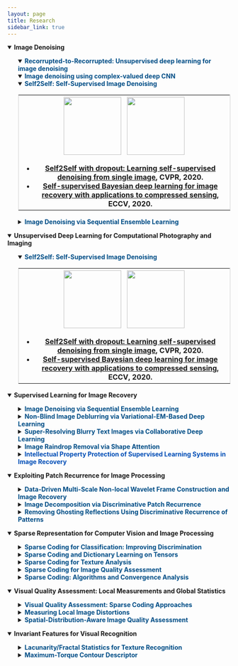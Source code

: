 ```yaml
---
layout: page
title: Research
sidebar_link: true
---
```

<!--
<p class="message">
  Carry on!
</p>
-->
<script src="https://cdn.staticfile.org/jquery/1.12.4/jquery.min.js"></script><!--引入Jquery，用于放大图片-->

<details open="">
<summary><t-half><strong>Image Denoising</strong></t-half></summary>
<ul>

<details open="">
<summary><strong><t1><font color="#004D86">Recorrupted-to-Recorrupted: Unsupervised deep learning for image denoising</font></t1></strong></summary>
</details>

<details open="">
<summary><strong><t1><font color="#004D86">Image denoising using complex-valued deep CNN</font></t1></strong></summary>
</details>

<!--1-1-->
<details open="">
<summary><strong><t1><font color="#004D86">Self2Self: Self-Supervised Image Denoising</font></t1></strong></summary>

<table width="100%" border="1" bordercolor="#e5e5e5">
<tbody>
<tr>
 <th>
  <img src="https://csyhquan.github.io/images/teaser_1.gif" alt="" height="130" class="pimg"/>
  <a>&nbsp;</a>
  <img src="https://csyhquan.github.io/images/r_im2.png" alt="" height="130" class="pimg"/>
  <ul>
  <t2>
  	<li type="disc"><strong><a href="https://csyhquan.github.io/manuscript/20-cvpr-Self2Self%20With%20Dropout%20Learning%20Self-Supervised%20Denoising%20From%20Single%20Image.pdf">Self2Self with dropout: Learning self-supervised denoising from single image</a></strong>, CVPR, 2020.</li>
  	<li type="disc"><strong><a href="https://csyhquan.github.io/manuscript/20-eccv-Self-supervised%20Bayesian%20Deep%20Learning%20for%20Image%20Recovery%20with%20Applications%20to%20Compressive%20Sensing.pdf">Self-supervised Bayesian deep learning for image recovery with applications to compressed sensing</a></strong>, ECCV, 2020.</li>
  </t2>
  </ul>
 </th>
</tr>

</tbody>
</table>
</details>

<!--2-1-->
<details>
<summary><strong><t1><font color="#004D86">Image Denoising via Sequential Ensemble Learning</font></t1></strong></summary>

<table width="100%" border="1" bordercolor="#e5e5e5">
<tbody>
<tr>
 <th>
  <img src="https://csyhquan.github.io/images/r_im3.png" alt="" height="130" class="pimg"/>
  <a>&nbsp;</a>
  <img src="https://csyhquan.github.io/images/im_2_1_2.png" alt="" height="130" class="pimg"/>
<ul>
<t2>
<li type="disc"><strong><a href="https://csyhquan.github.io/manuscript/20-tip-Image%20Denoising%20via%20Sequential%20Ensemble%20Learning.pdf">Image denoising via sequential ensemble learning</a></strong>, TIP, 2020.</li>
</t2>
</ul>
 </th>
</tr>
</tbody>
</table>
</details>

</ul>
</details>


<details open="">
<summary><t-half><strong>Unsupervised Deep Learning for Computational Photography and Imaging</strong></t-half></summary>
<ul>
<!--1-1-->
<details open="">
<summary><strong><t1><font color="#004D86">Self2Self: Self-Supervised Image Denoising</font></t1></strong></summary>

<table width="100%" border="1" bordercolor="#e5e5e5">
<tbody>
<tr>
 <th>
  <img src="https://csyhquan.github.io/images/teaser_1.gif" alt="" height="130" class="pimg"/>
  <a>&nbsp;</a>
  <img src="https://csyhquan.github.io/images/r_im2.png" alt="" height="130" class="pimg"/>
  <ul>
  <t2>
  	<li type="disc"><strong><a href="https://csyhquan.github.io/manuscript/20-cvpr-Self2Self%20With%20Dropout%20Learning%20Self-Supervised%20Denoising%20From%20Single%20Image.pdf">Self2Self with dropout: Learning self-supervised denoising from single image</a></strong>, CVPR, 2020.</li>
  	<li type="disc"><strong><a href="https://csyhquan.github.io/manuscript/20-eccv-Self-supervised%20Bayesian%20Deep%20Learning%20for%20Image%20Recovery%20with%20Applications%20to%20Compressive%20Sensing.pdf">Self-supervised Bayesian deep learning for image recovery with applications to compressed sensing</a></strong>, ECCV, 2020.</li>
  </t2>
  </ul>
 </th>
</tr>

</tbody>
</table>
</details>
</ul>
</details>

<!--2-->
<details open="">
<summary><t-half><strong>Supervised Learning for Image Recovery</strong></t-half></summary>
<ul>
<!--2-1-->
<details>
<summary><strong><t1><font color="#004D86">Image Denoising via Sequential Ensemble Learning</font></t1></strong></summary>

<table width="100%" border="1" bordercolor="#e5e5e5">
<tbody>
<tr>
 <th>
  <img src="https://csyhquan.github.io/images/r_im3.png" alt="" height="130" class="pimg"/>
  <a>&nbsp;</a>
  <img src="https://csyhquan.github.io/images/im_2_1_2.png" alt="" height="130" class="pimg"/>
<ul>
<t2>
<li type="disc"><strong><a href="https://csyhquan.github.io/manuscript/20-tip-Image%20Denoising%20via%20Sequential%20Ensemble%20Learning.pdf">Image denoising via sequential ensemble learning</a></strong>, TIP, 2020.</li>
</t2>
</ul>
 </th>
</tr>
</tbody>
</table>
</details>

<!--2-2-->
<details>
<summary><strong><t1><font color="#004D86">Non-Blind Image Deblurring via Variational-EM-Based Deep Learning</font></t1></strong></summary>

<table width="100%" border="1" bordercolor="#e5e5e5">
<tbody>
<tr>
 <th>
  <img src="https://csyhquan.github.io/images/r_im4.png" alt="" height="130" class="pimg"/>
<ul>
<t2>
<li type="disc"><strong><a href="https://csyhquan.github.io/manuscript/20-cvpr-Variational-EM-based%20Deep%20Learning%20for%20Noise-blind%20Image%20Deblurring.pdf">Variational-EM-based deep learning for noise-blind image deblurring</a></strong>, CVPR, 2020.</li>
</t2>
</ul>
 </th>
</tr>
</tbody>
</table>
</details>

<!--2-3-->
<details>
<summary><strong><t1><font color="#004D86">Super-Resolving Blurry Text Images via Collaborative Deep Learning</font></t1></strong></summary>

<table width="100%" border="1" bordercolor="#e5e5e5">
<tbody>
<tr>
 <th>
  <img src="https://csyhquan.github.io/images/r_im5.png" alt="" height="130" class="pimg"/>
  <a>&nbsp;</a>
  <img src="https://csyhquan.github.io/images/r_im6.png" alt="" height="130" class="pimg"/>
<ul>
<t2>
<li type="disc"><strong><a href="https://csyhquan.github.io/manuscript/20-tci-Collaborative%20Deep%20Learning%20for%20Super-Resolving%20Blurry%20Text%20Images.pdf">Collaborative deep learning for super-resolving blurry text images</a></strong>, TCI, 2020.</li>
</t2>
</ul>
 </th>
</tr>
</tbody>
</table>
</details>

<!--2-4-->
<details>
<summary><strong><t1><font color="#004D86">Image Raindrop Removal via Shape Attention</font></t1></strong></summary>

<table width="100%" border="1" bordercolor="#e5e5e5">
<tbody>
<tr>
 <th>
  <img src="https://csyhquan.github.io/images/r_im7.png" alt="" height="130"  class="pimg"/>
  <img src="https://csyhquan.github.io/images/r_im8.png" alt="" height="130"  class="pimg"/>
  <img src="https://csyhquan.github.io/images/im_2_4_3.png" alt="" height="130" class="pimg"/>
<ul>
<t2>
<li type="disc"><strong><a href="https://csyhquan.github.io/manuscript/19-iccv-Deep%20Learning%20for%20Seeing%20Through%20Window%20With%20Raindrops.pdf">Deep learning for seeing through window with raindrops</a></strong>, ICCV, 2019.</li>
</t2>
</ul>
 </th>
</tr>
</tbody>
</table>
</details>


<!--7-1-->
<details>
<summary><strong><t1><font color="#004DB6">Intellectual Property Protection of Supervised Learning Systems in Image Recovery</font> </t1></strong></summary>
<table width="100%" border="1" bordercolor="#e5e5e5">
<tbody>
<tr>
 <th>
  <img src="https://csyhquan.github.io/images/im_6_2_1.png" alt="" height="130" class="pimg"/>
  <a>&nbsp;</a>
  <img src="https://csyhquan.github.io/images/im_6_2_4.png" alt="" height="130" class="pimg"/>
<ul>
<t2>
<li type="disc"><strong><a href="https://csyhquan.github.io/manuscript/20x-tnnls-Watermarking%20Deep%20Neural%20Networks%20in%20Image%20Processing.pdf">Watermarking deep neural networks in image processing</a></strong>, TNNLS, 2020.</li>
</t2>
</ul>
</th>
</tr>
</tbody>
</table>
</details>




</ul>
</details>



<!---------------------------------4-------------------------------------------------->
<!---------------------------------4-------------------------------------------------->
<!---------------------------------4-------------------------------------------------->
<details open="">
<summary><t-half><strong>Exploiting Patch Recurrence for Image Processing</strong></t-half></summary>
<ul>
<!--4-1-->
<details>
<summary><strong><t1><font color="#004D86">Data-Driven Multi-Scale Non-local Wavelet Frame Construction and Image Recovery</font> </t1></strong></summary>
<table width="100%" border="1" bordercolor="#e5e5e5">
<tbody>
<tr>
 <th>
  <img src="https://csyhquan.github.io/images/im_4_1_1.png" alt="" height="130" class="pimg"/>
  <a>&nbsp;</a>
  <img src="https://csyhquan.github.io/images/im_4_1_2.png" alt="" height="130" class="pimg"/>
  <a>&nbsp;</a>
  <img src="https://csyhquan.github.io/images/im_4_1_3.png" alt="" height="130" class="pimg"/>
<ul>
<t2>
<li type="disc"><strong><a href="https://csyhquan.github.io/manuscript/15-josc-Data-driven%20multi-scale%20non-local%20wavelet%20frame%20construction%20and%20image%20recovery.pdf">Data-driven multi-scale non-local wavelet frame construction and image recovery</a></strong>, JoSC, 2015.</li>
</t2>
</ul>
 </th>
</tr>
</tbody>
</table>
</details>
<!--4-2-->
<details>
<summary><strong><t1><font color="#004D86">Image Decomposition via Discriminative Patch Recurrence</font></t1></strong></summary>
<table width="100%" border="1" bordercolor="#e5e5e5">
<tbody>
<tr>
 <th>
  <img src="https://csyhquan.github.io/images/im_4_2_1.png" alt="" height="130" class="pimg"/>
  <a>&nbsp;</a>
  <img src="https://csyhquan.github.io/images/im_4_2_2.png" alt="" height="130" class="pimg"/>
<ul>
<t2>
<li type="disc"><strong><a href="https://csyhquan.github.io/manuscript/21-tip-Structure-Texture%20Image%20Decomposition%20Using%20Discriminative%20Patch%20Recurrence.pdf">Structure-texture image decomposition using discriminative patch recurrence</a></strong>, TIP, 2021.</li>
<li type="disc"><strong><a href="https://csyhquan.github.io/manuscript/20x-siam-Cartoon-Texture%20Image%20Decomposition%20using%20Orientation%20Characteristics%20in%20Patch%20Recurrence.pdf">Cartoon-texture image decomposition using orientation characteristics in  patch recurrence</a></strong>, SIIMS, 2020.</li>
</t2>
</ul>
 </th>
</tr>
</tbody>
</table>
</details>

<!--4-3-->
<details>
<summary><strong><t1><font color="#004D86">Removing Ghosting Reflections Using Discriminative Recurrence of Patterns</font></t1></strong></summary>
<table width="100%" border="1" bordercolor="#e5e5e5">
<tbody>
<tr>
 <th>
  <img src="https://csyhquan.github.io/images/im_4_3_1.png" alt="" height="130" class="pimg"/>
  <a>&nbsp;&nbsp;</a>
  <img src="https://csyhquan.github.io/images/im_4_3_2.png" alt="" height="130" class="pimg"/>
<ul>
<t2>
<li type="disc"><strong><a href="https://csyhquan.github.io/manuscript/20-tci-Removing%20Reflection%20From%20a%20Single%20Image%20With%20Ghosting%20Effect.pdf">Removing reflection from a single image with ghosting effect</a></strong>, TCI, 2020.</li>
</t2>
</ul>
 </th>
</tr>
</tbody>
</table>
</details>
</ul>
</details>

<!---------------------------------3-------------------------------------------------->
<!---------------------------------3-------------------------------------------------->
<!---------------------------------3-------------------------------------------------->
<details open="">
<summary><t-half><strong>Sparse Representation for Computer Vision and Image Processing</strong></t-half></summary>
<ul>
<!--3-1-->
<details>
<summary><strong><t1><font color="#004D86">Sparse Coding for Classification: Improving Discrimination</font></t1></strong></summary>
<table width="100%" border="1" bordercolor="#e5e5e5">
<tbody>
<tr>
 <th>
  <img src="https://csyhquan.github.io/images/im_3_1_1.png" alt="" height="130" class="pimg"/>
  <img src="https://csyhquan.github.io/images/im_3_1_2.png" alt="" height="130" class="pimg"/>
<ul>
<t2>
<li type="disc"><strong><a href="https://csyhquan.github.io/manuscript/19-spl-Supervised%20Sparse%20Coding%20With%20Decision%20Forest.pdf">Supervised sparse coding with decision forest</a></strong>, SPL, 2019.</li>
<li type="disc"><strong><a href="https://csyhquan.github.io/manuscript/16-pr-Supervised%20dictionary%20learning%20with%20multiple%20classifier%20integration.pdf">Supervised dictionary learning with multiple classifier integration</a></strong>, PR, 2016.</li>
<li type="disc"><strong><a href="https://csyhquan.github.io/manuscript/16-cvpr-Equiangular%20Kernel%20Dictionary%20Learning%20with%20Applications%20to%20Dynamic%20Texture%20Analysis.pdf">Equiangular kernel dictionary learning with applications to dynamic texture analysis</a></strong>, CVPR, 2016.</li>
<li type="disc"><strong><a href="https://csyhquan.github.io/manuscript/16-cvpr-Sparse%20Coding%20for%20Classification%20via%20Discrimination%20Ensemble.pdf">Sparse coding for classification via discrimination ensemble</a></strong>, CVPR, 2016</li>
<li type="disc"><strong><a href="https://csyhquan.github.io/manuscript/14-eccv-A%20Convergent%20Incoherent%20Dictionary%20Learning%20Algorithm%20for%20Sparse%20Coding.pdf">A convergent incoherent dictionary learning algorithm for sparse coding</a></strong>, ECCV, 2014.</li>
</t2>
</ul>
 </th>
</tr>
</tbody>
</table>
</details>
<!--3-2-->
<details>
<summary><strong><t1><font color="#004D86">Sparse Coding and Dictionary Learning on Tensors </font></t1></strong></summary>
<table width="100%" border="1" bordercolor="#e5e5e5">
<tbody>
<tr>
 <th>
 <img src="https://csyhquan.github.io/images/im_3_2_1.png" alt="" height="130" class="pimg"/>
<ul>
<t2>
<li type="disc"><strong><a href="https://csyhquan.github.io/manuscript/20x-tmm-Factorized%20Tensor%20Dictionary%20Learning%20for%20Visual%20Tensor%20Data%20Completion.PDF">Factorized tensor dictionary learning for visual tensor data completion</a></strong>, TMM, 2020.</li>
<li type="disc"><strong><a href="https://csyhquan.github.io/manuscript/19-tcyb-Exploiting%20Global%20Low-rank%20Structure%20and%20Local%20Sparsity%20Nature%20for%20Tensor%20Completion.pdf">Exploiting global low-rank structure and local sparsity nature for tensor completion</a></strong>, TCYB, 2019.</li>
<li type="disc"><strong><a href="https://csyhquan.github.io/manuscript/15-iccv-Dynamic%20Texture%20Recognition%20via%20Orthogonal%20Tensor%20Dictionary%20Learning.pdf">Dynamic texture recognition via orthogonal tensor dictionary learning</a></strong>, ICCV, 2015.</li>
</t2>
</ul>
 </th>
</tr>
</tbody>
</table>
</details>
<!--3-3-->
<details>
<summary><strong><t1><font color="#004D86">Sparse Coding for Texture Analysis</font></t1></strong></summary>
<table width="100%" border="1" bordercolor="#e5e5e5">
<tbody>
<tr>
 <th>
  <img src="https://csyhquan.github.io/images/im_3_3_1.png" alt="" height="130" class="pimg"/>
<ul>
<t2>
<li type="disc"><strong><a href="https://csyhquan.github.io/manuscript/20-spl-Weakly-Supervised%20Sparse%20Coding%20with%20Geometric%20Prior%20for%20Interactive%20Texture%20Segmentation.pdf">Weakly-supervised sparse coding with geometric prior for interactive texture segmentation</a></strong>, SPL, 2020.</li>
<li type="disc"><strong><a href="https://csyhquan.github.io/manuscript/16-cvpr-Equiangular%20Kernel%20Dictionary%20Learning%20with%20Applications%20to%20Dynamic%20Texture%20Analysis.pdf">Equiangular kernel dictionary learning with applications to dynamic texture analysis</a></strong>, CVPR, 2016.</li>
<li type="disc"><strong><a href="https://csyhquan.github.io/manuscript/15-iccv-Dynamic%20Texture%20Recognition%20via%20Orthogonal%20Tensor%20Dictionary%20Learning.pdf">Dynamic texture recognition via orthogonal tensor dictionary learning</a></strong>, ICCV, 2015.</li>
</t2>
</ul>
 </th>
</tr>
</tbody>
</table>
</details>
<!--3-4-->
<details>
<summary><strong><t1><font color="#004D86">Sparse Coding for Image Quality Assessment </font></t1></strong></summary>
<table width="100%" border="1" bordercolor="#e5e5e5">
<tbody>
<tr>
 <th>
  <img src="https://csyhquan.github.io/images/im_3_4_1.png" alt="" height="130" class="pimg"/>
  <a>&nbsp;</a>
  <img src="https://csyhquan.github.io/images/im_3_4_2.png" alt="" height="130" class="pimg"/>
<ul>
<t2>
<li type="disc"><strong><a href="https://csyhquan.github.io/manuscript/20x-tmm-Image%20Quality%20Assessment%20Using%20Kernel%20Sparse%20Coding.pdf">Image quality assessment using kernel sparse coding</a></strong>, TMM, 2020.</li>
<li type="disc"><strong><a href="https://csyhquan.github.io/manuscript/20-nca-Full-reference%20image%20quality%20metric%20for%20blurry%20images%20and%20compressed%20images%20using%20hybrid%20dictionary%20learning.pdf">Full-reference image quality metric for blurry images and compressed images using hybrid dictionary learning</a></strong>, NCA, 2020.</li>
</t2>
</ul>
 </th>
</tr>
</tbody>
</table>
</details>
<!--3-5-->
<details>
<summary><strong><t1><font color="#004D86">Sparse Coding: Algorithms and Convergence Analysis</font> </t1></strong></summary>
<table width="100%" border="1" bordercolor="#e5e5e5">
<tbody>
<tr>
 <th>
  <img src="https://csyhquan.github.io/images/im_3_5_1.png" alt="" height="130" class="pimg"/>
  <a>&nbsp;</a>
  <img src="https://csyhquan.github.io/images/im_3_5_2.png" alt="" height="130" class="pimg"/>
<ul>
<t2>
<li type="disc"><strong><a href="https://csyhquan.github.io/manuscript/16-tpami-Dictionary%20learning%20for%20sparse%20coding_Algorithms%20and%20convergence%20analysis.pdf">Dictionary learning for sparse coding：Algorithms and convergence analysis</a></strong>, TPAMI, 2016.</li>
<li type="disc"><strong><a href="https://csyhquan.github.io/manuscript/14-cvpr-l0%20norm%20based%20dictionary%20learning%20by%20proximal%20methods%20with%20global%20convergence.pdf">L0 norm-based dictionary learning by proximal methods with global convergence</a></strong>, CVPR, 2014.</li>
</t2>
</ul>
 </th>
</tr>
</tbody>
</table>
</details>


</ul>
</details>



<!---------------------------------5-------------------------------------------------->
<!---------------------------------5-------------------------------------------------->
<!---------------------------------5-------------------------------------------------->
<details open="">
<summary><t-half><strong>Visual Quality Assessment:  Local Measurements and Global Statistics</strong></t-half></summary>
<ul>
<!--5-1-->
<details>
<summary><strong><t1><font color="#004D86">Visual Quality Assessment: Sparse Coding Approaches</font></t1></strong></summary>
<table width="100%" border="1" bordercolor="#e5e5e5">
<tbody>
<tr>
 <th>
 <img src="https://csyhquan.github.io/images/im_5_1_1.png" alt="" height="130" class="pimg"/>
 <a>&nbsp;</a>
 <img src="https://csyhquan.github.io/images/im_5_1_2.png" alt="" height="130" class="pimg"/>
 <a>&nbsp;</a>
 <img src="https://csyhquan.github.io/images/im_5_1_3.png" alt="" height="130" class="pimg"/>
<ul>
<t2>
<li type="disc"><strong><a href="https://csyhquan.github.io/manuscript/20-nca-Full-reference%20image%20quality%20metric%20for%20blurry%20images%20and%20compressed%20images%20using%20hybrid%20dictionary%20learning.pdf">Full-reference image quality metric for blurry images and compressed images using hybrid dictionary learning</a></strong>, NCA, 2020.</li>
<li type="disc"><strong><a href="https://csyhquan.github.io/manuscript/20x-tmm-Image%20Quality%20Assessment%20Using%20Kernel%20Sparse%20Coding.pdf">Image quality assessment using kernel sparse coding</a></strong>, TMM, 2020.</li>
</t2>
</ul>
 </th>
</tr>
</tbody>
</table>
</details>

<!--5-3-->
<details>
<summary><strong><t1><font color="#004D86">Measuring Local Image Distortions </font></t1></strong></summary>
<table width="100%" border="1" bordercolor="#e5e5e5">
<tbody>
<tr>
 <th>
 <img src="https://csyhquan.github.io/images/im_7_1_3.png" alt="" height="130"  class="pimg"/>
 <a>&nbsp;&nbsp;</a>
 <img src="https://csyhquan.github.io/images/im_7_1_2.png" alt="" height="130" class="pimg" />
<ul>
<t2>
<li type="disc"><strong><a href="https://csyhquan.github.io/manuscript/17-iccv-Estimating%20Defocus%20Blur%20via%20Rank%20of%20Local%20Patches.pdf">Estimating defocus blur via rank of local patches</a></strong>, ICCV, 2017.</li>
</t2>
</ul>
 </th>
</tr>
</tbody>
</table>
</details>

<!--5-2-->
<details>
<summary><strong><t1><font color="#004D86">Spatial-Distribution-Aware Image Quality Assessment </font></t1></strong></summary>
<table width="100%" border="1" bordercolor="#e5e5e5">
<tbody>
<tr>
 <th>
 <img src="https://csyhquan.github.io/images/im_5_2_0.png" alt="" height="130" class="pimg"/> 
<ul>
<t2>
<li type="disc"><strong><a href="https://csyhquan.github.io/manuscript/15-tip-Fractal%20Analysis%20for%20Reduced%20Reference%20Image%20Quality%20Assessment.pdf">Fractal analysis for reduced reference image quality assessment</a></strong>, TIP, 2015.</li>
<li type="disc"><strong><a href="https://csyhquan.github.io/manuscript/15-sp-Directional%20regularity%20for%20visual%20quality%20estimation.pdf">Directional regularity for visual quality estimation</a></strong>, SP, 2015.</li>
<li type="disc"><strong><a href="https://csyhquan.github.io/manuscript/14-spic-Reduced%20Reference%20Image%20Quality%20Assessment%20Using%20Regularity%20of%20Phase%20Congruency.pdf">Reduced reference image quality assessment using regularity of phase congruency</a></strong>, SPIC, 2014.</li>
</t2>
</ul>
 </th>
</tr>
</tbody>
</table>
</details>




</ul>
</details>



<!---------------------------------6-------------------------------------------------->
<!---------------------------------6-------------------------------------------------->
<!---------------------------------6-------------------------------------------------->
<details open="">
<summary><t-half><strong>Invariant Features for Visual Recognition</strong></t-half></summary>
<ul>

<!--6-1-->
<details>
<summary><strong><t1><font color="#004D86">Lacunarity/Fractal Statistics for Texture Recognition</font> </t1></strong></summary>
<table width="100%" border="1" bordercolor="#e5e5e5">
<tbody>
<tr>
 <th>
 <img src="https://csyhquan.github.io/images/laun.png" alt="" height="130" class="pimg"/>
 <a>&nbsp;</a>
 <img src="https://csyhquan.github.io/images/laun1.png" alt="" height="130" class="pimg"/>
 <!--<img src="https://github.com/csyhquan/csyhquan.github.io/raw/master/images/im_6_1_1.png" alt="" height="130" />-->
 <!--<a>&nbsp;</a>-->
  <!--<img src="https://github.com/csyhquan/csyhquan.github.io/raw/master/images/im_6_1_2.png" alt="" height="130" />-->
<ul>
<t2>
<li type="disc"><strong><a href="https://csyhquan.github.io/manuscript/17-cviu-Spatiotemporal%20lacunarity%20spectrum%20for%20dynamic%20texture%20classification.pdf">Spatiotemporal lacunarity spectrum for dynamic texture classification</a></strong>, CVIU, 2017.</li>
<li type="disc"><strong><a href="https://csyhquan.github.io/manuscript/15-icme-CHARACTERIZING%20DYNAMIC%20TEXTURES%20WITH%20SPACE-TIME%20LACUNARITY%20ANALYSIS.pdf">Characterizing dynamic textures with space-time lacunarity analysis</a></strong>, ICME, 2015.</li>
<li type="disc"><strong><a href="https://csyhquan.github.io/manuscript/14-cvpr-Lacunarity%20Analysis%20on%20Image%20Patterns%20for%20Texture%20Classification.pdf">Lacunarity analysis on image patterns for texture classification</a></strong>, CVPR, 2014.</li>

<li type="disc"><strong><a href="https://csyhquan.github.io/manuscript/15-pr-Classifying%20dynamic%20textures%20via%20spatiotemporal%20fractal%20analysis.pdf">Classifying dynamic textures via spatiotemporal fractal analysis</a></strong>, PR, 2015.</li>
<li type="disc"><strong><a href="https://csyhquan.github.io/manuscript/14-ivc-A%20distinct%20and%20compact%20texture%20descriptor.pdf">A distinct and compact texture descriptor</a></strong>, IVC, 2014.</li>
<li type="disc"><strong><a href="https://csyhquan.github.io/manuscript/11-iccv-Dynamic%20Texture%20Classification%20Using%20Dynamic%20Fractal%20Analysis.pdf">Dynamic texture classification using dynamic fractal analysis</a></strong>, ICCV, 2011.</li>
</t2>
</ul>
</th>
</tr>
</tbody>
</table>
</details>

<!--7-2-->
<details>
<summary><strong><t1><font color="#004D86">Maximum-Torque Contour Descriptor </font></t1></strong></summary>
<table width="100%" border="1" bordercolor="#e5e5e5">
<tbody>
<tr>
 <th>
 <img src="https://csyhquan.github.io/images/im_7_2_1.png" alt="" height="130" class="pimg"/>
 <a>&nbsp;&nbsp;</a>
 <img src="https://csyhquan.github.io/images/im_7_2_3.png" alt="" height="130" class="pimg"/>
 <a>&nbsp;&nbsp;</a>
 <img src="https://csyhquan.github.io/images/im_7_2_4.png" alt="" height="130" class="pimg"/>
<ul>
<t2>
<li type="disc"><strong><a href="https://csyhquan.github.io/manuscript/12-cvpr-Contour-Based%20Recognition.pdf">Contour-based recognition</a></strong>, CVPR, 2012.</li>
</t2>
</ul>
</th>
</tr>
</tbody>
</table>
</details>




<!--6-2-->
<!--
<details>
<summary><strong><small><font color="#004D86">Fractal Spetrum Analysis </font></small></strong></summary>
<table>
<tbody>
<tr>
 <th>
 <img src="https://github.com/csyhquan/csyhquan.github.io/raw/master/images/im_6_1_1.png" alt="" height="130" />
 <a>&nbsp;</a>
  <img src="https://github.com/csyhquan/csyhquan.github.io/raw/master/images/im_6_1_2.png" alt="" height="130" />
<ul>
<small>
<li type="disc"><strong><a href="https://github.com/csyhquan/csyhquan.github.io/raw/master/manuscript/15-pr-Classifying%20dynamic%20textures%20via%20spatiotemporal%20fractal%20analysis.pdf">Classifying dynamic textures via spatiotemporal fractal analysis </a></strong>, PR, 2015.</li>
<li type="disc"><strong><a href="https://github.com/csyhquan/csyhquan.github.io/raw/master/manuscript/14-ivc-A%20distinct%20and%20compact%20texture%20descriptor.pdf">A distinct and compact texture descriptor </a></strong>, IVC, 2014.</li>
<li type="disc"><strong><a href="https://github.com/csyhquan/csyhquan.github.io/raw/master/manuscript/11-iccv-Dynamic%20Texture%20Classification%20Using%20Dynamic%20Fractal%20Analysis.pdf">Dynamic texture classification using dynamic fractal analysis </a></strong>, ICCV, 2011.</li>
</small>
</ul>
</th>
</tr>
</tbody>
</table>
</details>-->





</ul>
</details>

<!---------------------------------Jquery代码，用于放大图片-------------------------------------------------->
<!---------------------------------Jquery代码，用于放大图片-------------------------------------------------->
<!---------------------------------Jquery代码，用于放大图片-------------------------------------------------->
<!-- 图片放大后的遮罩层 -->
<div id="outerdiv" style="position:fixed;top:0;left:0;background:rgba(0,0,0,0.7);z-index:2000;width:100%;height:100%;display:none;">
	<!-- 放大后的图片 -->
	<div id="innerdiv" style="position:absolute;z-index: 2000">
		<img id="bigimg" style="border:0px solid #fff;" src="" />
	</div>
</div>
<script>
    // 图片点击事件
	$('.pimg').click(function () {
		enlarge(this);
	})

	// 图片放大函数
	function enlarge(obj) {

		var _this = $(obj);
		imgShow("#outerdiv", "#innerdiv", "#bigimg", _this);


		function imgShow(outerdiv, innerdiv, bigimg, _this) {
			var src = _this.attr("src"); //获取当前点击的pimg元素中的src属性  
			$(bigimg).attr("src", src); //设置#bigimg元素的src属性  

			/*获取当前点击图片的真实大小，并显示弹出层及大图*/
			$("<img/>").attr("src", src).load(function () {
				var windowW = $(window).width(); //获取当前窗口宽度  
				var windowH = $(window).height(); //获取当前窗口高度  
				var realWidth = this.width; //获取图片真实宽度  
				var realHeight = this.height; //获取图片真实高度  
				var imgWidth, imgHeight;
				var scale = 0.8; //缩放尺寸，当图片真实宽度和高度大于窗口宽度和高度时进行缩放  

				if (realHeight > windowH * scale) { //判断图片高度  
					imgHeight = windowH * scale; //如大于窗口高度，图片高度进行缩放  
					imgWidth = imgHeight / realHeight * realWidth; //等比例缩放宽度  
					if (imgWidth > windowW * scale) { //如宽度扔大于窗口宽度  
						imgWidth = windowW * scale; //再对宽度进行缩放  
					}
				} else if (realWidth > windowW * scale) { //如图片高度合适，判断图片宽度  
					imgWidth = windowW * scale; //如大于窗口宽度，图片宽度进行缩放  
					imgHeight = imgWidth / realWidth * realHeight; //等比例缩放高度  
				} else { //如果图片真实高度和宽度都符合要求，高宽不变  
					imgWidth = realWidth;
					imgHeight = realHeight;
				}
				$(bigimg).css("width", imgWidth); //以最终的宽度对图片缩放  

				var w = (windowW - imgWidth) / 2; //计算图片与窗口左边距  
				var h = (windowH - imgHeight) / 2; //计算图片与窗口上边距  
				$(innerdiv).css({
					"top": h,
					"left": w
				}); //设置#innerdiv的top和left属性  
				$(outerdiv).fadeIn("fast"); //淡入显示#outerdiv及.pimg  
			});

			$(outerdiv).click(function () { //再次点击淡出消失弹出层  
				$(this).fadeOut("fast");
			});
		}
	}
</script>


	
















